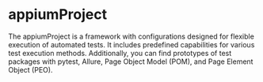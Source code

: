# appiumProject
The appiumProject is a framework with configurations designed for flexible execution of automated tests. It includes predefined capabilities for various test execution methods. Additionally, you can find prototypes of test packages with pytest, Allure, Page Object Model (POM), and Page Element Object (PEO).
